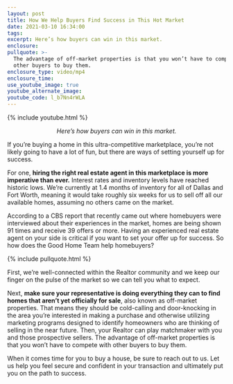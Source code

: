 ```yaml
---
layout: post
title: How We Help Buyers Find Success in This Hot Market
date: 2021-03-10 16:34:00
tags:
excerpt: Here’s how buyers can win in this market.
enclosure:
pullquote: >-
  The advantage of off-market properties is that you won’t have to compete with
  other buyers to buy them.
enclosure_type: video/mp4
enclosure_time:
use_youtube_image: true
youtube_alternate_image:
youtube_code: l_b7Nn4rWLA
---
```

{% include youtube.html %}

<center><em>Here’s how buyers can win in this market.</em></center>

If you’re buying a home in this ultra-competitive marketplace, you’re not likely going to have a lot of fun, but there are ways of setting yourself up for success.

For one, **hiring the right real estate agent in this marketplace is more imperative than ever.** Interest rates and inventory levels have reached historic lows. We’re currently at 1.4 months of inventory for all of Dallas and Fort Worth, meaning it would take roughly six weeks for us to sell off all our available homes, assuming no others came on the market.

According to a CBS report that recently came out where homebuyers were interviewed about their experiences in the market, homes are being shown 91 times and receive 39 offers or more. Having an experienced real estate agent on your side is critical if you want to set your offer up for success. So how does the Good Home Team help homebuyers?

{% include pullquote.html %}

First, we’re well-connected within the Realtor community and we keep our finger on the pulse of the market so we can tell you what to expect.&nbsp;

Next, **make sure your representative is doing everything they can to find homes that aren’t yet officially for sale**, also known as off-market properties. That means they should be cold-calling and door-knocking in the area you’re interested in making a purchase and otherwise utilizing marketing programs designed to identify homeowners who are thinking of selling in the near future. Then, your Realtor can play matchmaker with you and those prospective sellers. The advantage of off-market properties is that you won’t have to compete with other buyers to buy them.

When it comes time for you to buy a house, be sure to reach out to us. Let us help you feel secure and confident in your transaction and ultimately put you on the path to success.
